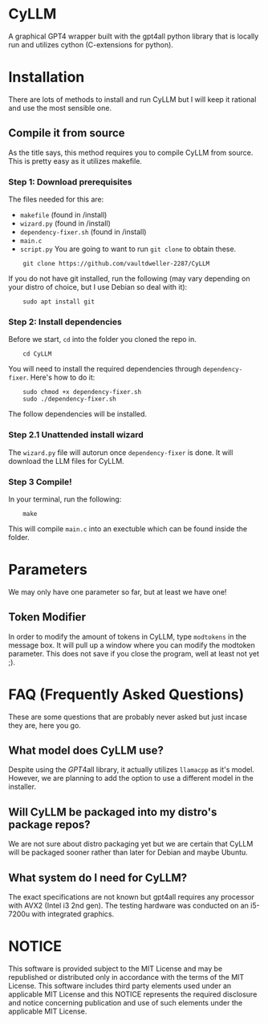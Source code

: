 # CyLLM
A graphical GPT4 wrapper built with the gpt4all python library that is locally run and utilizes cython (C-extensions for python).
# Installation
There are lots of methods to install and run CyLLM but I will keep it rational and use the most sensible one.
## Compile it from source
As the title says, this method requires you to compile CyLLM from source. This is pretty easy as it utilizes makefile.
### Step 1: Download prerequisites
The files needed for this are:
- ```makefile``` (found in /install)
- ```wizard.py``` (found in /install)
- ```dependency-fixer.sh``` (found in /install)
- ```main.c```
- ```script.py```
You are going to want to run ```git clone``` to obtain these.
```
    git clone https://github.com/vaultdweller-2287/CyLLM
```
If you do not have git installed, run the following (may vary depending on your distro of choice, but I use Debian so deal with it):
```
    sudo apt install git
```
### Step 2: Install dependencies
Before we start, ```cd``` into the folder you cloned the repo in.
```
    cd CyLLM
```
You will need to install the required dependencies through ```dependency-fixer```. Here's how to do it:
```
    sudo chmod +x dependency-fixer.sh
    sudo ./dependency-fixer.sh
```
The follow dependencies will be installed.
### Step 2.1 Unattended install wizard
The ```wizard.py``` file will autorun once ```dependency-fixer``` is done. It will download the LLM files for CyLLM.
### Step 3 Compile!
In your terminal, run the following:
```
    make
```
This will compile ```main.c``` into an exectuble which can be found inside the folder.

# Parameters
We may only have one parameter so far, but at least we have one!
## Token Modifier
In order to modify the amount of tokens in CyLLM, type ```modtokens``` in the message box. It will pull up a window where you can modify the modtoken parameter. This does not save if you close the program, well at least not yet ;).

# FAQ (Frequently Asked Questions)
These are some questions that are probably never asked but just incase they are, here you go.
## What model does CyLLM use?
Despite using the *GPT*4all library, it actually utilizes ```llamacpp``` as it's model. However, we are planning to add the option to use a different model in the installer.
## Will CyLLM be packaged into my distro's package repos?
We are not sure about distro packaging yet but we are certain that CyLLM will be packaged sooner rather than later for Debian and maybe Ubuntu.
## What system do I need for CyLLM?
The exact specifications are not known but gpt4all requires any processor with AVX2 (Intel i3 2nd gen). The testing hardware was conducted on an i5-7200u with integrated graphics.

# NOTICE
This software is provided subject to the MIT License and may be republished or distributed only in accordance with the terms of the MIT License. 
This software includes third party elements used under an applicable MIT License and this NOTICE represents the required disclosure and notice concerning publication and use of such elements under the applicable MIT License.   
